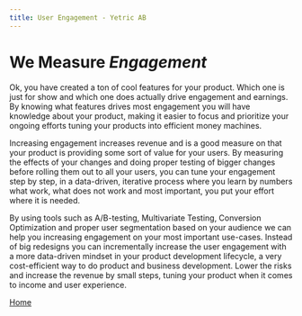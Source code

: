 ```yaml
---
title: User Engagement - Yetric AB
---
```


# We Measure _Engagement_

Ok, you have created a ton of cool features for your product. Which one is just for show and which one does actually drive engagement and earnings. By knowing what features drives most engagement you will have knowledge about your product, making it easier to focus and prioritize your ongoing efforts tuning your products into efficient money machines.

Increasing engagement increases revenue and is a good measure on that your product is providing some sort of value for your users. By measuring the effects of your changes and doing proper testing of bigger changes before rolling them out to all your users, you can tune your engagement step by step, in a data-driven, iterative process where you learn by numbers what work, what does not work and most important, you put your effort where it is needed.

By using tools such as A/B-testing, Multivariate Testing, Conversion Optimization and proper user segmentation based on your audience we can help you increasing engagement on your most important use-cases. Instead of big redesigns you can incrementally increase the user engagement with a more data-driven mindset in your product development lifecycle, a very cost-efficient way to do product and business development. Lower the risks and increase the revenue by small steps, tuning your product when it comes to income and user experience.

[Home](/)

